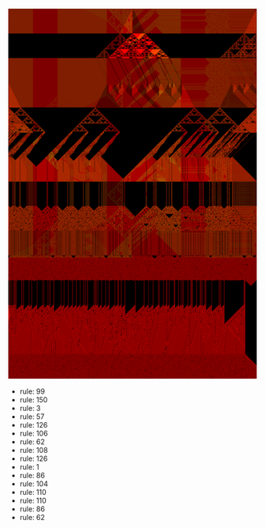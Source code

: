 ![photo](./output.png) 
 * rule: 99
* rule: 150
* rule: 3
* rule: 57
* rule: 126
* rule: 106
* rule: 62
* rule: 108
* rule: 126
* rule: 1
* rule: 86
* rule: 104
* rule: 110
* rule: 110
* rule: 86
* rule: 62
